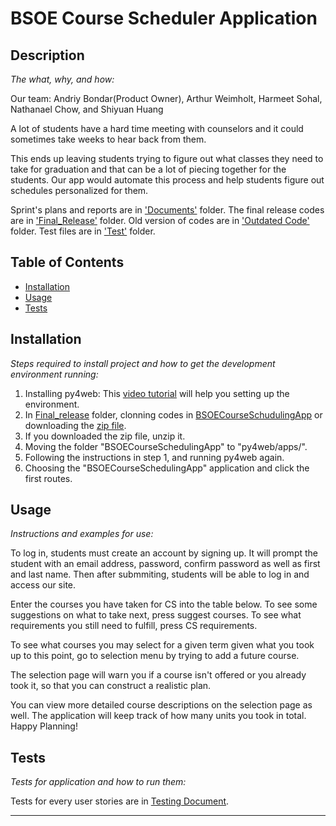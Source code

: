 # BSOE Course Scheduler Application
  
  ## Description 
  
  *The what, why, and how:* 
  
  Our team: Andriy Bondar(Product Owner), Arthur Weimholt, Harmeet Sohal, Nathanael Chow, and Shiyuan Huang

  A lot of students have a hard time meeting with counselors and it could sometimes take weeks to hear back from them.

  This ends up leaving students trying to figure out what classes they need to take for graduation and that can be a lot of piecing together for the students. Our app would automate this process and help students figure out schedules personalized for them.

  Sprint's plans and reports are in ['Documents'](https://github.com/abondar777/BSOECourseSchedulingApp/tree/main/Documents) folder. The final release codes are in ['Final_Release'](https://github.com/abondar777/BSOECourseSchedulingApp/tree/main/Final_Release) folder. Old version of codes are in ['Outdated Code'](https://github.com/abondar777/BSOECourseSchedulingApp/tree/main/Outdated%20Code) folder. Test files are in ['Test'](https://github.com/abondar777/BSOECourseSchedulingApp/tree/main/Test) folder.


  ## Table of Contents
  * [Installation](#installation)
  * [Usage](#usage)
  * [Tests](#tests)
  
  ## Installation
  
  *Steps required to install project and how to get the development environment running:*
  
  1. Installing py4web: This [video tutorial](https://learn-py4web.github.io/unit1.html) will help you setting up the environment.
  2. In [Final_release](https://github.com/abondar777/BSOECourseSchedulingApp/tree/main/Final_Release) folder, clonning codes in [BSOECourseSchudulingApp](https://github.com/abondar777/BSOECourseSchedulingApp/tree/main/Final_Release/BSOECourseSchedulingApp) or downloading the [zip file](https://github.com/abondar777/BSOECourseSchedulingApp/blob/main/Final_Release/BSOECourseSchedulingApp.zip).
  3. If you downloaded the zip file, unzip it.
  4. Moving the folder "BSOECourseSchedulingApp" to "py4web/apps/".
  5. Following the instructions in step 1, and running py4web again.
  6. Choosing the "BSOECourseSchedulingApp" application and click the first routes.
  
  ## Usage 
  
  *Instructions and examples for use:*
  
  To log in, students must create an account by signing up. It will prompt the student with an email address, password, confirm password as well as first and last name. Then after submmiting, students will be able to log in and access our site. 

  Enter the courses you have taken for CS into the table below. To see some suggestions on what to take next, press suggest courses. To see what requirements you still need to fulfill, press CS requirements.

  To see what courses you may select for a given term given what you took up to this point, go to selection menu by trying to add a future course.

  The selection page will warn you if a course isn't offered or you already took it, so that you can construct a realistic plan.

  You can view more detailed course descriptions on the selection page as well. The application will keep track of how many units you took in total. Happy Planning!
  
  <!-- ## Contributing
  
  *If you would like to contribute it, you can follow these guidelines for how to do so.*
  
  Tell us about how other developers can contribute to your project.  Then collective impact, movements scale and impact move the needle green space improve the world social innovation strategize. Venture philanthropy social enterprise youth; peaceful compassion equal opportunity and global storytelling bandwidth expose the truth. -->
  
  ## Tests
  
  *Tests for application and how to run them:*
  
  Tests for every user stories are in [Testing Document](https://github.com/abondar777/BSOECourseSchedulingApp/blob/main/Test/Testing%20Document.pdf).
  
<!--   ## License
  
  Mozilla Public License 2.0 -->
  
  ---
  
  